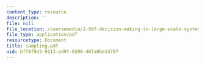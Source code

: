 ```yaml
---
content_type: resource
description: ''
file: null
file_location: /coursemedia/2-997-decision-making-in-large-scale-systems-spring-2004/bff8f9439113ed9f020846fa0be14797_sampling.pdf
file_type: application/pdf
resourcetype: Document
title: sampling.pdf
uid: bff8f943-9113-ed9f-0208-46fa0be14797
---
```

